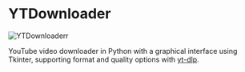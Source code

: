 # YTDownloader
<img src="https://i.imgur.com/3qIZOqd.png" alt="YTDownloader" />r

YouTube video downloader in Python with a graphical interface using Tkinter, supporting format and quality options with <a href="https://github.com/yt-dlp/yt-dlp">yt-dlp</a>.
